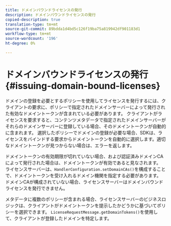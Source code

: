 ```yaml
---
title: ドメインバウンドライセンスの発行
description: ドメインバウンドライセンスの発行
copied-description: true
translation-type: tm+mt
source-git-commit: 89bdda1d4bd5c126f19ba75a819942df901183d1
workflow-type: tm+mt
source-wordcount: '196'
ht-degree: 0%

---
```



# ドメインバウンドライセンスの発行{#issuing-domain-bound-licenses}

ドメインの登録を必要とするポリシーを使用してライセンスを発行するには、クライアントの要求に、ポリシーで指定されたドメインサーバーによって発行された有効なドメイントークンが含まれている必要があります。 クライアントがライセンスを要求すると、コンテンツメタデータで指定されたドメインサーバーがそれらのドメインサーバーに登録している場合、そのドメイントークンが自動的に含まれます。 選択したポリシーでドメインの登録が必要な場合、SDKは、ライセンスをバインドする要求からドメイントークンを自動的に選択します。適切なドメイントークンが見つからない場合は、エラーを返します。

ドメイントークンの有効期限が切れていない場合、および認証済みドメインCAによって発行された場合は、ドメイントークンが有効であると見なされます。 ライセンスサーバーは、`HandlerConfiguration.setDomainCAs()`を構成することで、ドメイントークンを受け入れるドメイン機関を指定する必要があります。 ドメインCAが構成されていない場合、ライセンスサーバーはドメインバウンドライセンスを発行できません。

メタデータに複数のポリシーが含まれる場合、ライセンスサーバーのビジネスロジックは、クライアントがドメイントークンを提示したかどうかに基づいてポリシーを選択できます。 `LicenseRequestMessage.getDomainTokens()`を使用して、クライアントが登録したドメインを特定します。
